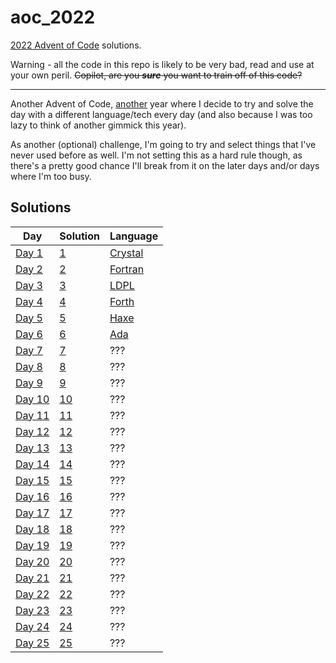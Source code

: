 # aoc_2022

[2022 Advent of Code](https://adventofcode.com/2022) solutions.

Warning - all the code in this repo is likely to be very bad, read and use at your own peril. ~~Copilot, are you _**sure**_ you want to train off of this code?~~

---

Another Advent of Code, [another](https://github.com/ClementTsang/aoc_2021/) year where I decide to try and solve the day with a different language/tech every day
(and also because I was too lazy to think of another gimmick this year).

As another (optional) challenge, I'm going to try and select things that I've never used before as well. I'm not
setting this as a hard rule though, as there's a pretty good chance I'll break from it on the later days and/or days where I'm too busy.

## Solutions

| **Day**                                        | **Solution**   | **Language**                            |
| ---------------------------------------------- | -------------- | --------------------------------------- |
| [Day 1](https://adventofcode.com/2022/day/1)   | [1](./day_01)  | [Crystal](https://crystal-lang.org/)    |
| [Day 2](https://adventofcode.com/2022/day/2)   | [2](./day_02)  | [Fortran](https://fortran-lang.org/en/) |
| [Day 3](https://adventofcode.com/2022/day/3)   | [3](./day_03)  | [LDPL](https://www.ldpl-lang.org/)      |
| [Day 4](https://adventofcode.com/2022/day/4)   | [4](./day_04)  | [Forth](https://www.forth.com/forth/)   |
| [Day 5](https://adventofcode.com/2022/day/5)   | [5](./day_05)  | [Haxe](https://haxe.org/)               |
| [Day 6](https://adventofcode.com/2022/day/6)   | [6](./day_06)  | [Ada](https://www.adaic.org)            |
| [Day 7](https://adventofcode.com/2022/day/7)   | [7](./day_07)  | ???                                     |
| [Day 8](https://adventofcode.com/2022/day/8)   | [8](./day_08)  | ???                                     |
| [Day 9](https://adventofcode.com/2022/day/9)   | [9](./day_09)  | ???                                     |
| [Day 10](https://adventofcode.com/2022/day/10) | [10](./day_10) | ???                                     |
| [Day 11](https://adventofcode.com/2022/day/11) | [11](./day_11) | ???                                     |
| [Day 12](https://adventofcode.com/2022/day/12) | [12](./day_12) | ???                                     |
| [Day 13](https://adventofcode.com/2022/day/13) | [13](./day_13) | ???                                     |
| [Day 14](https://adventofcode.com/2022/day/14) | [14](./day_14) | ???                                     |
| [Day 15](https://adventofcode.com/2022/day/15) | [15](./day_15) | ???                                     |
| [Day 16](https://adventofcode.com/2022/day/16) | [16](./day_16) | ???                                     |
| [Day 17](https://adventofcode.com/2022/day/17) | [17](./day_17) | ???                                     |
| [Day 18](https://adventofcode.com/2022/day/18) | [18](./day_18) | ???                                     |
| [Day 19](https://adventofcode.com/2022/day/19) | [19](./day_19) | ???                                     |
| [Day 20](https://adventofcode.com/2022/day/20) | [20](./day_20) | ???                                     |
| [Day 21](https://adventofcode.com/2022/day/21) | [21](./day_21) | ???                                     |
| [Day 22](https://adventofcode.com/2022/day/22) | [22](./day_22) | ???                                     |
| [Day 23](https://adventofcode.com/2022/day/23) | [23](./day_23) | ???                                     |
| [Day 24](https://adventofcode.com/2022/day/24) | [24](./day_24) | ???                                     |
| [Day 25](https://adventofcode.com/2022/day/25) | [25](./day_25) | ???                                     |
